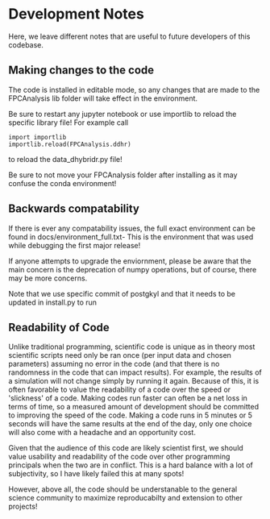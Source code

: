 # Development Notes

Here, we leave different notes that are useful to future developers of this codebase.


## Making changes to the code

The code is installed in editable mode, so any changes that are made to the FPCAnalysis lib folder will take effect in the environment. 

Be sure to restart any jupyter notebook or use importlib to reload the specific library file! For example call
```
import importlib
importlib.reload(FPCAnalysis.ddhr)
```
to reload the data_dhybridr.py file!

Be sure to not move your FPCAnalysis folder after installing as it may confuse the conda environment!


## Backwards compatability
If there is ever any compatability issues, the full exact environment can be found in docs/environment_full.txt- This is the environment that was used while debugging the first major release!

If anyone attempts to upgrade the enviornment, please be aware that the main concern is the deprecation of numpy operations, but of course, there may be more concerns.

Note that we use specific commit of postgkyl and that it needs to be updated in install.py to run

## Readability of Code

Unlike traditional programming, scientific code is unique as in theory most scientific scripts need only be ran once (per input data and chosen parameters) assuming no error in the code (and that there is no randomness in the code that can impact results). For example, the results of a simulation will not change simply by running it again. Because of this, it is often favorable to value the readability of a code over the speed or 'slickness' of a code. Making codes run faster can often be a net loss in terms of time, so a measured amount of development should be committed to improving the speed of the code. Making a code runs in 5 minutes or 5 seconds will have the same results at the end of the day, only one choice will also come with a headache and an opportunity cost.

Given that the audience of this code are likely scientist first, we should value usability and readability of the code over other programming principals when the two are in conflict. This is a hard balance with a lot of subjectivity, so I have likely failed this at many spots! 

However, above all, the code should be understanable to the general science community to maximize reproducabilty and extension to other projects!
